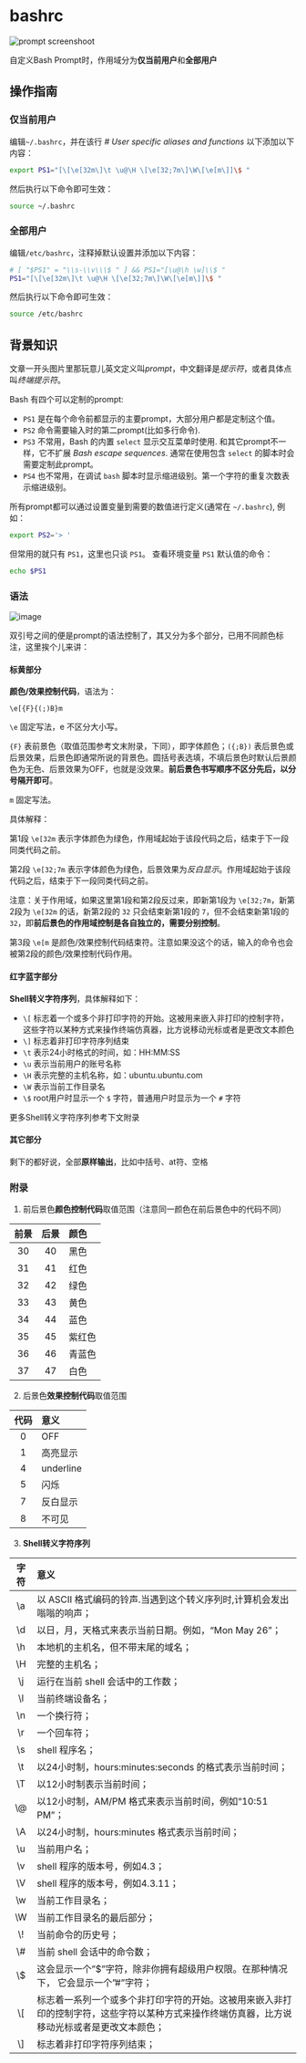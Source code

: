 # bashrc

![prompt screenshoot](https://user-images.githubusercontent.com/16408325/83832375-1ca94680-a71c-11ea-9afe-cb336f005a5c.png)

自定义Bash Prompt时，作用域分为**仅当前用户**和**全部用户**

## 操作指南
### 仅当前用户
编辑`~/.bashrc`，并在该行 *# User specific aliases and functions* 以下添加以下内容：
```bash
export PS1="[\[\e[32m\]\t \u@\H \[\e[32;7m\]\W\[\e[m\]]\$ "
```
然后执行以下命令即可生效：
```bash
source ~/.bashrc
```

### 全部用户
编辑`/etc/bashrc`，注释掉默认设置并添加以下内容：
```bash
# [ "$PS1" = "\\s-\\v\\\$ " ] && PS1="[\u@\h \w]\\$ "
PS1="[\[\e[32m\]\t \u@\H \[\e[32;7m\]\W\[\e[m\]]\$ "
```
然后执行以下命令即可生效：
```bash
source /etc/bashrc
```

## 背景知识

文章一开头图片里那玩意儿英文定义叫*prompt*，中文翻译是*提示符*，或者具体点叫*终端提示符*。

Bash 有四个可以定制的prompt:
* `PS1` 是在每个命令前都显示的主要prompt，大部分用户都是定制这个值。
* `PS2` 命令需要输入时的第二prompt(比如多行命令).
* `PS3` 不常用，Bash 的内置 `select` 显示交互菜单时使用. 和其它prompt不一样，它不扩展 *Bash escape sequences*. 通常在使用包含 `select` 的脚本时会需要定制此prompt。
* `PS4` 也不常用，在调试 `bash` 脚本时显示缩进级别。第一个字符的重复次数表示缩进级别。

所有prompt都可以通过设置变量到需要的数值进行定义(通常在 `~/.bashrc`), 例如：
```bash
export PS2='> '
```

但常用的就只有 `PS1`，这里也只谈 `PS1`。
查看环境变量 `PS1` 默认值的命令：
```bash
echo $PS1
```

### 语法
![image](https://user-images.githubusercontent.com/16408325/83852404-4d05da80-a746-11ea-9b02-a37c5cdfdbc7.png)

双引号之间的便是prompt的语法控制了，其又分为多个部分，已用不同颜色标注，这里挨个儿来讲：
#### 标黄部分
**颜色/效果控制代码**，语法为：
```
\e[{F}{(;)B}m
```
`\e` 固定写法，e 不区分大小写。

`{F}` 表前景色（取值范围参考文末附录，下同），即字体颜色；`({;B})` 表后景色或后景效果，后景色即通常所说的背景色。圆括号表选填，不填后景色时默认后景颜色为无色、后景效果为OFF，也就是没效果。**前后景色书写顺序不区分先后，以分号隔开即可**。

`m` 固定写法。

具体解释：

第1段 `\e[32m` 表示字体颜色为绿色，作用域起始于该段代码之后，结束于下一段同类代码之前。

第2段 `\e[32;7m` 表示字体颜色为绿色，后景效果为*反白显示*。作用域起始于该段代码之后，结束于下一段同类代码之前。

注意：关于作用域，如果这里第1段和第2段反过来，即新第1段为 `\e[32;7m`，新第2段为 `\e[32m` 的话，新第2段的 `32` 只会结束新第1段的 `7`，但不会结束新第1段的 `32`，即**前后景色的作用域控制是各自独立的，需要分别控制**。

第3段 `\e[m` 是颜色/效果控制代码结束符。注意如果没这个的话，输入的命令也会被第2段的颜色/效果控制代码作用。

#### 红字蓝字部分
**Shell转义字符序列**，具体解释如下：
* `\[` 标志着一个或多个非打印字符的开始。这被用来嵌入非打印的控制字符，这些字符以某种方式来操作终端仿真器，比方说移动光标或者是更改文本颜色
* `\]` 标志着非打印字符序列结束
* `\t` 表示24小时格式的时间，如：HH:MM:SS
* `\u` 表示当前用户的账号名称
* `\H` 表示完整的主机名称，如：ubuntu.ubuntu.com
* `\W` 表示当前工作目录名
* `\$` root用户时显示一个 `$` 字符，普通用户时显示为一个 `#` 字符

更多Shell转义字符序列参考下文附录

#### 其它部分
剩下的都好说，全部**原样输出**，比如中括号、at符、空格

### 附录
1. 前后景色**颜色控制代码**取值范围（注意同一颜色在前后景色中的代码不同）

前景|后景|颜色
:-:|:-:|:-
30|40|黑色
31|41|红色
32|42|绿色
33|43|黄色
34|44|蓝色
35|45|紫红色
36|46|青蓝色
37|47|白色

2. 后景色**效果控制代码**取值范围

代码|意义
:-:|:-
0|OFF
1|高亮显示
4|underline
5|闪烁
7|反白显示
8|不可见

3. **Shell转义字符序列**

字符|意义
:-:|:-
\a|以 ASCII 格式编码的铃声.当遇到这个转义序列时,计算机会发出嗡嗡的响声；
\d|以日，月，天格式来表示当前日期。例如，“Mon May 26”；
\h|本地机的主机名，但不带末尾的域名；
\H|完整的主机名；
\j|运行在当前 shell 会话中的工作数；
\l|当前终端设备名；
\n|一个换行符；
\r|一个回车符；
\s|shell 程序名；
\t|以24小时制，hours:minutes:seconds 的格式表示当前时间；
\T|以12小时制表示当前时间；
\\@|以12小时制，AM/PM 格式来表示当前时间，例如“10:51 PM”；
\A|以24小时制，hours:minutes 格式表示当前时间；
\u|当前用户名；
\v|shell 程序的版本号，例如4.3；
\V|shell 程序的版本号，例如4.3.11；
\w|当前工作目录名；
\W|当前工作目录名的最后部分；
\\!|当前命令的历史号；
\\#|当前 shell 会话中的命令数；
\\$|这会显示一个”$”字符，除非你拥有超级用户权限。在那种情况下， 它会显示一个”#”字符；
\\[|标志着一系列一个或多个非打印字符的开始。这被用来嵌入非打印的控制字符，这些字符以某种方式来操作终端仿真器，比方说移动光标或者是更改文本颜色；
\\]|标志着非打印字符序列结束；
